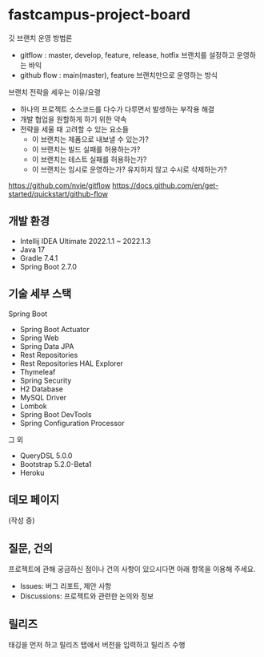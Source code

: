 # fastcampus-project-board

깃 브랜치 운영 방법론

* gitflow : master, develop, feature, release, hotfix 브랜치를 설정하고 운영하는 바익
* github flow : main(master), feature 브랜치만으로 운영하는 방식

브랜치 전략을 세우는 이유/요령

* 하나의 프로젝트 소스코드를 다수가 다루면서 발생하는 부작용 해결
* 개발 협업을 원할하게 하기 위한 약속
* 전략을 세울 때 고려할 수 있는 요소들
    * 이 브랜치는 제품으로 내보낼 수 있는가?
    * 이 브랜치는 빌드 실패를 허용하는가?
    * 이 브랜치는 테스트 실패를 허용하는가?
    * 이 브랜치는 임시로 운영하는가? 유지하지 않고 수시로 삭제하는가?

https://github.com/nvie/gitflow
https://docs.github.com/en/get-started/quickstart/github-flow



## 개발 환경

* Intellij IDEA Ultimate 2022.1.1 ~ 2022.1.3
* Java 17
* Gradle 7.4.1
* Spring Boot 2.7.0

## 기술 세부 스택

Spring Boot

* Spring Boot Actuator
* Spring Web
* Spring Data JPA
* Rest Repositories
* Rest Repositories HAL Explorer
* Thymeleaf
* Spring Security
* H2 Database
* MySQL Driver
* Lombok
* Spring Boot DevTools
* Spring Configuration Processor

그 외

* QueryDSL 5.0.0
* Bootstrap 5.2.0-Beta1
* Heroku

## 데모 페이지

(작성 중)

## 질문, 건의

프로젝트에 관해 궁금하신 점이나 건의 사항이 있으시다면 아래 항목을 이용해 주세요.

* Issues: 버그 리포트, 제안 사항
* Discussions: 프로젝트와 관련한 논의와 정보


## 릴리즈
태깅을 먼저 하고 릴리즈 탭에서 버전을 입력하고 릴리즈 수행

